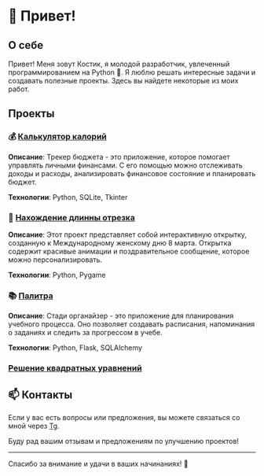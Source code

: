 # 👋 Привет!

## О себе

Привет! Меня зовут Костик, я молодой разработчик, увлеченный программированием на Python 🐍. Я люблю решать интересные задачи и создавать полезные проекты. Здесь вы найдете некоторые из моих работ.

## Проекты

### 💰 [Калькулятор калорий](https://github.com/kerner111/portfolio/blob/main/calcylatortkinter/calcylatortkinter/calcylatortkinter.py)

**Описание**: Трекер бюджета - это приложение, которое помогает управлять личными финансами. С его помощью можно отслеживать доходы и расходы, анализировать финансовое состояние и планировать бюджет.

**Технологии**: Python, SQLite, Tkinter

### 🌸 [Нахождение длинны отрезка](https://github.com/kerner111/portfolio/blob/main/otrezkord/otrezkord/otrezkord.py)

**Описание**: Этот проект представляет собой интерактивную открытку, созданную к Международному женскому дню 8 марта. Открытка содержит красивые анимации и поздравительное сообщение, которое можно персонализировать.

**Технологии**: Python, Pygame

### 📚 [Палитра](https://github.com/kerner111/portfolio/blob/main/Palitra/Palitra/Palitra.py)

**Описание**: Стади органайзер - это приложение для планирования учебного процесса. Оно позволяет создавать расписания, напоминания о заданиях и следить за прогрессом в учебе.

**Технологии**: Python, Flask, SQLAlchemy

### [Решение квадратных уравнений](https://github.com/kerner111/portfolio/blob/main/kvadyr/kvadyr/kvadyr.py)

## 📫 Контакты

Если у вас есть вопросы или предложения, вы можете связаться со мной через [Tg](https://t.me/krankthatt).

Буду рад вашим отзывам и предложениям по улучшению проектов!


---

Спасибо за внимание и удачи в ваших начинаниях! 🚀

